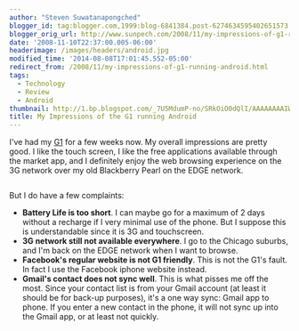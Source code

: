 ```yaml
---
author: "Steven Suwatanapongched"
blogger_id: tag:blogger.com,1999:blog-6841384.post-6274634595402651573
blogger_orig_url: http://www.sunpech.com/2008/11/my-impressions-of-g1-running-android.html
date: '2008-11-10T22:37:00.005-06:00'
headerimage: /images/headers/android.jpg
modified_time: '2014-08-08T17:01:45.552-05:00'
redirect_from: /2008/11/my-impressions-of-g1-running-android.html
tags:
  - Technology
  - Review
  - Android
thumbnail: http://1.bp.blogspot.com/_7U5MdumP-no/SRkOiO0dQlI/AAAAAAAAIWA/FOxhihLlYQA/s600/g1officialnewnew.jpg
title: My Impressions of the G1 running Android
---
```



I've had my <a href="http://www.t-mobileg1.com/">G1</a> for a few weeks now.  My overall impressions are pretty good.  I like the touch screen, I like the free applications available through the market app, and I definitely enjoy the web browsing experience on the 3G network over my old Blackberry Pearl on the EDGE network.

<img    border="0" id="BLOGGER_PHOTO_ID_5267257220442964562" src="http://1.bp.blogspot.com/_7U5MdumP-no/SRkOiO0dQlI/AAAAAAAAIWA/FOxhihLlYQA/s400/g1officialnewnew.jpg" alt="" />

But I do have a few complaints:

<ul>
  <li><b>Battery Life is too short</b>.  I can maybe go for a maximum of 2 days without a recharge if I very minimal use of the phone.  But I suppose this is understandable since it is 3G and touchscreen.</li>
  <li><b>3G network still not available everywhere</b>.  I go to the Chicago suburbs, and I'm back on the EDGE network when I want to browse.</li>
  <li><b>Facebook's regular website is not G1 friendly</b>.  This is not the G1's fault.  In fact I use the Facebook iphone website instead.</li>
  <li><b>Gmail's contact does not sync well</b>.  This is what pisses me off the most.  Since your contact list is from your Gmail account (at least it should be for back-up purposes), it's a one way sync: Gmail app to phone.  If you enter a new contact in the phone, it will not sync up into the Gmail app, or at least not quickly.</li>
</ul>